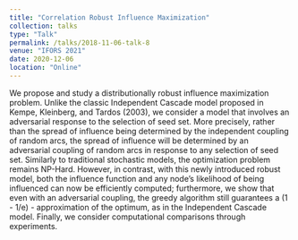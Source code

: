 ```yaml
---
title: "Correlation Robust Influence Maximization"
collection: talks
type: "Talk"
permalink: /talks/2018-11-06-talk-8
venue: "IFORS 2021"
date: 2020-12-06
location: "Online"
---
```

We propose and study a distributionally robust influence maximization problem. Unlike the classic Independent Cascade model proposed
in Kempe, Kleinberg, and Tardos (2003), we consider a model that
involves an adversarial response to the selection of seed set. More
precisely, rather than the spread of influence being determined by the
independent coupling of random arcs, the spread of influence will be
determined by an adversarial coupling of random arcs in response to
any selection of seed set. Similarly to traditional stochastic models, the
optimization problem remains NP-Hard. However, in contrast, with
this newly introduced robust model, both the influence function and
any node’s likelihood of being influenced can now be efficiently computed; furthermore, we show that even with an adversarial coupling,
the greedy algorithm still guarantees a (1 - 1/e) - approximation of the
optimum, as in the Independent Cascade model. Finally, we consider
computational comparisons through experiments.
